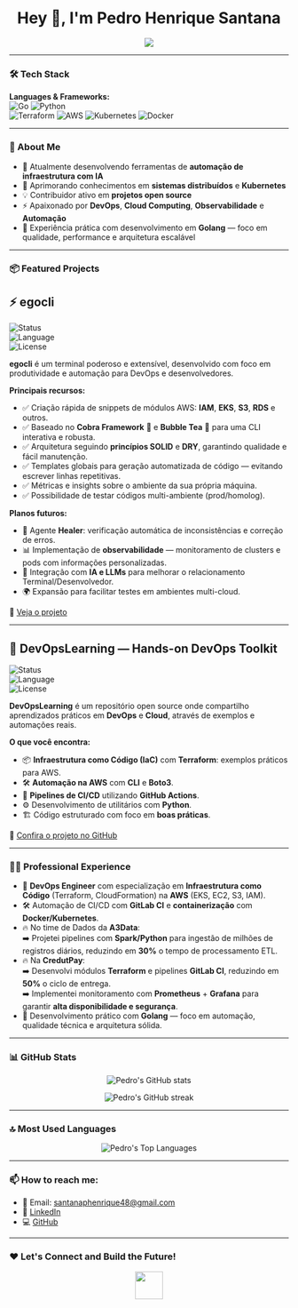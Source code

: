 <h1 align="center">Hey 👋, I'm Pedro Henrique Santana</h1>

<p align="center">
  <img src="https://readme-typing-svg.demolab.com/?lines=DevOps+Engineer;Cloud+Enthusiast;Golang+%F0%9F%90%B9+%2B+Python+%F0%9F%90%8D+Lover;Automation+Addict;Infrastructure+as+Code+%E2%9C%85&center=true&width=500&height=50" />
</p>

---

### 🛠️ Tech Stack

**Languages & Frameworks:**  
![Go](https://img.shields.io/badge/-Golang-00ADD8?style=for-the-badge&logo=go&logoColor=white)  ![Python](https://img.shields.io/badge/-Python-3776AB?style=for-the-badge&logo=python&logoColor=white)  
![Terraform](https://img.shields.io/badge/-Terraform-623CE4?style=for-the-badge&logo=terraform&logoColor=white)  ![AWS](https://img.shields.io/badge/-AWS-232F3E?style=for-the-badge&logo=amazon-aws&logoColor=white)  ![Kubernetes](https://img.shields.io/badge/-Kubernetes-326CE5?style=for-the-badge&logo=kubernetes&logoColor=white)  ![Docker](https://img.shields.io/badge/-Docker-2496ED?style=for-the-badge&logo=docker&logoColor=white)

---

### 🚀 About Me

- 🔭 Atualmente desenvolvendo ferramentas de **automação de infraestrutura com IA**  
- 🌱 Aprimorando conhecimentos em **sistemas distribuídos** e **Kubernetes**  
- 💡 Contribuidor ativo em **projetos open source**  
- ⚡ Apaixonado por **DevOps**, **Cloud Computing**, **Observabilidade** e **Automação**  
- 🐹 Experiência prática com desenvolvimento em **Golang** — foco em qualidade, performance e arquitetura escalável

---

### 📦 Featured Projects

## ⚡ egocli

![Status](https://img.shields.io/badge/status-active-brightgreen)  
![Language](https://img.shields.io/badge/language-Go-blue)  
![License](https://img.shields.io/badge/license-MIT-yellow)  

**egocli** é um terminal poderoso e extensível, desenvolvido com foco em produtividade e automação para DevOps e desenvolvedores.

**Principais recursos:**

- ✅ Criação rápida de snippets de módulos AWS: **IAM**, **EKS**, **S3**, **RDS** e outros.
- ✅ Baseado no **Cobra Framework** 🐍 e **Bubble Tea** 🍵 para uma CLI interativa e robusta.
- ✅ Arquitetura seguindo **princípios SOLID** e **DRY**, garantindo qualidade e fácil manutenção.
- ✅ Templates globais para geração automatizada de código — evitando escrever linhas repetitivas.
- ✅ Métricas e insights sobre o ambiente da sua própria máquina.
- ✅ Possibilidade de testar códigos multi-ambiente (prod/homolog).

**Planos futuros:**

- 🔧 Agente **Healer**: verificação automática de inconsistências e correção de erros.
- 📊 Implementação de **observabilidade** — monitoramento de clusters e pods com informações personalizadas.
- 🤖 Integração com **IA e LLMs** para melhorar o relacionamento Terminal/Desenvolvedor.
- 🌍 Expansão para facilitar testes em ambientes multi-cloud.

🔗 [Veja o projeto](https://github.com/pedrosantan4/egocli)

---

## 🚀 DevOpsLearning — Hands-on DevOps Toolkit

![Status](https://img.shields.io/badge/status-active-brightgreen)  
![Language](https://img.shields.io/badge/language-Go%20%7C%20Python-blue)  
![License](https://img.shields.io/badge/license-MIT-yellow)  

**DevOpsLearning** é um repositório open source onde compartilho aprendizados práticos em **DevOps** e **Cloud**, através de exemplos e automações reais.

**O que você encontra:**

- 📦 **Infraestrutura como Código (IaC)** com **Terraform**: exemplos práticos para AWS.
- 🛠️ **Automação na AWS** com **CLI** e **Boto3**.
- 🚀 **Pipelines de CI/CD** utilizando **GitHub Actions**.
- ⚙️ Desenvolvimento de utilitários com **Python**.
- 🏗️ Código estruturado com foco em **boas práticas**.

🔗 [Confira o projeto no GitHub](https://github.com/pedrosantan4/devopslearning)

---

### 👨‍💻 Professional Experience

- 🚀 **DevOps Engineer** com especialização em **Infraestrutura como Código** (Terraform, CloudFormation) na **AWS** (EKS, EC2, S3, IAM).
- 🛠️ Automação de CI/CD com **GitLab CI** e **containerização** com **Docker/Kubernetes**.
- 🔥 No time de Dados da **A3Data**:  
  ➡️ Projetei pipelines com **Spark/Python** para ingestão de milhões de registros diários, reduzindo em **30%** o tempo de processamento ETL.
- 🔥 Na **CredutPay**:  
  ➡️ Desenvolvi módulos **Terraform** e pipelines **GitLab CI**, reduzindo em **50%** o ciclo de entrega.  
  ➡️ Implementei monitoramento com **Prometheus** + **Grafana** para garantir **alta disponibilidade e segurança**.
- 🐹 Desenvolvimento prático com **Golang** — foco em automação, qualidade técnica e arquitetura sólida.

---

### 📊 GitHub Stats

<p align="center">
  <img src="https://github-readme-stats.vercel.app/api?username=pedrosantan4&show_icons=true&theme=radical&count_private=true" alt="Pedro's GitHub stats"/>
</p>

<p align="center">
  <img src="https://github-readme-streak-stats.herokuapp.com/?user=pedrosantan4&theme=radical" alt="Pedro's GitHub streak"/>
</p>

---

### 🔝 Most Used Languages

<p align="center">
  <img src="https://github-readme-stats.vercel.app/api/top-langs/?username=pedrosantan4&layout=compact&theme=radical&langs_count=6" alt="Pedro's Top Languages"/>
</p>

---

### 📫 How to reach me:

- 📧 Email: santanaphenrique48@gmail.com  
- 💼 [LinkedIn](https://www.linkedin.com/in/pedro-santana-campelo/)  
- 💻 [GitHub](https://github.com/pedrosantan4)  

---

### ❤️ Let's Connect and Build the Future!

<p align="center">
  <img src="https://media.giphy.com/media/hvRJCLFzcasrR4ia7z/giphy.gif" width="50">
</p>
